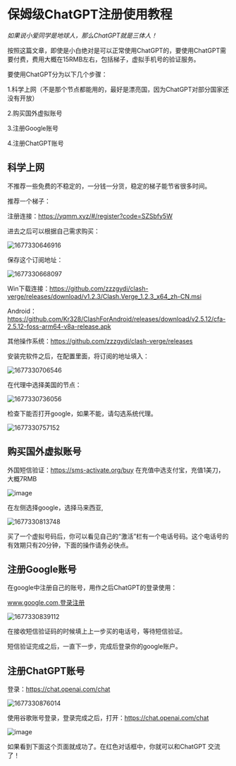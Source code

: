 # 保姆级ChatGPT注册使用教程
*如果说小爱同学是地球人，那么ChatGPT就是三体人！*

按照这篇文章，即使是小白绝对是可以正常使用ChatGPT的，要使用ChatGPT需要付费，费用大概在15RMB左右，包括梯子，虚拟手机号的验证服务。

要使用ChatGPT分为以下几个步骤：

1.科学上网（不是那个节点都能用的，最好是漂亮国，因为ChatGPT对部分国家还没有开放）

2.购买国外虚拟账号

3.注册Google账号

4.注册ChatGPT账号

## 科学上网
不推荐一些免费的不稳定的，一分钱一分货，稳定的梯子能节省很多时间。

推荐一个梯子：

注册连接：https://yqmm.xyz/#/register?code=SZSbfy5W

进去之后可以根据自己需求购买：

![1677330646916](https://user-images.githubusercontent.com/29245704/221358701-5684b827-01ae-4906-86b1-4a1a3f22a469.png)

保存这个订阅地址：

![1677330668097](https://user-images.githubusercontent.com/29245704/221358717-d95c5e0d-bfa0-4d38-9639-186e8c67808a.png)

Win下载连接：https://github.com/zzzgydi/clash-verge/releases/download/v1.2.3/Clash.Verge_1.2.3_x64_zh-CN.msi

Android：https://github.com/Kr328/ClashForAndroid/releases/download/v2.5.12/cfa-2.5.12-foss-arm64-v8a-release.apk

其他操作系统：https://github.com/zzzgydi/clash-verge/releases

安装完软件之后，在配置里面，将订阅的地址填入：

![1677330706546](https://user-images.githubusercontent.com/29245704/221358745-b79f9c2d-1dfc-414a-b20f-10e86e9ab408.png)

在代理中选择美国的节点：

![1677330736056](https://user-images.githubusercontent.com/29245704/221358770-e9e61daa-1253-4e69-9411-a96da2f6505c.png)

检查下能否打开google，如果不能，请勾选系统代理。

![1677330757152](https://user-images.githubusercontent.com/29245704/221358788-068994dd-f109-42bb-912e-ebd19f378342.png)

## 购买国外虚拟账号
外国短信验证：https://sms-activate.org/buy
在充值中选支付宝，充值1美刀，大概7RMB

![image](https://user-images.githubusercontent.com/29245704/221358802-2a85b318-5a12-4f59-a985-494054f286b2.png)

在左侧选择google，选择马来西亚,

![1677330813748](https://user-images.githubusercontent.com/29245704/221358813-058e4d57-cea8-40f0-a9c2-1f627f134b59.png)

买了一个虚拟号码后，你可以看见自己的“激活”栏有一个电话号码。这个电话号的有效期只有20分钟，下面的操作请务必快点。

## 注册Google账号
在google中注册自己的账号，用作之后ChatGPT的登录使用：

www.google.com,登录注册

![1677330839112](https://user-images.githubusercontent.com/29245704/221358828-ccb6ac56-09b9-4ac1-b5eb-b49275d9b245.png)

在接收短信验证码的时候填上上一步买的电话号，等待短信验证。

短信验证完成之后，一直下一步，完成后登录你的google账户。

## 注册ChatGPT账号
登录：https://chat.openai.com/chat

![1677330876014](https://user-images.githubusercontent.com/29245704/221358859-ffac91f0-ade3-4550-a314-61e60dc5f8e8.png)

使用谷歌账号登录，登录完成之后，打开：https://chat.openai.com/chat

![image](https://user-images.githubusercontent.com/29245704/221358924-53e04b08-b293-4b13-b1c9-9e7c8911c618.png)

如果看到下面这个页面就成功了。在红色对话框中，你就可以和ChatGPT 交流了！


